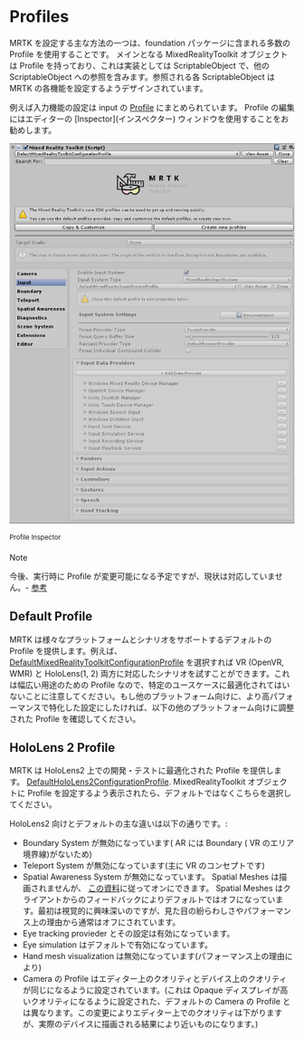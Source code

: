 # Profiles

MRTK を設定する主な方法の一つは、foundation パッケージに含まれる多数の Profile を使用することです。
メインとなる MixedRealityToolkit オブジェクトは Profile を持っており、これは実装としては ScriptableObject で、他の ScriptableObject への参照を含みます。参照される各 ScriptableObject は MRTK の各機能を設定するようデザインされています。

例えば入力機能の設定は input の [Profile](https://github.com/microsoft/MixedRealityToolkit-Unity/blob/mrtk_development/Assets/MixedRealityToolkit.SDK/Profiles/DefaultMixedRealityInputSystemProfile.asset) にまとめられています。 Profile の編集にはエディターの \[Inspector](インスペクター) ウィンドウを使用することをお勧めします。

<img src="../../Documentation/Images/Profiles/input_profile.png" width="650px" style="display:block;"><br/>
<sup>Profile Inspector</sup>

> [!NOTE]
> 今後、実行時に Profile が変更可能になる予定ですが、現状は対応していません。- [参考](https://github.com/microsoft/MixedRealityToolkit-Unity/issues/4289)

## Default Profile

MRTK は様々なプラットフォームとシナリオをサポートするデフォルトの Profile を提供します。例えば、 [DefaultMixedRealityToolkitConfigurationProfile](https://github.com/microsoft/MixedRealityToolkit-Unity/blob/mrtk_development/Assets/MixedRealityToolkit.SDK/Profiles/DefaultMixedRealityToolkitConfigurationProfile.asset)
を選択すれば VR (OpenVR, WMR) と HoloLens(1, 2) 両方に対応したシナリオを試すことができます。これは幅広い用途のための Profile なので、特定のユースケースに最適化されてはいないことに注意してください。もし他のプラットフォーム向けに、より高パフォーマンスで特化した設定にしたければ、以下の他のプラットフォーム向けに調整された Profile を確認してください。

## HoloLens 2 Profile

MRTK は HoloLens2 上での開発・テストに最適化された Profile を提供します。 [DefaultHoloLens2ConfigurationProfile](https://github.com/microsoft/MixedRealityToolkit-Unity/blob/mrtk_development/Assets/MixedRealityToolkit.SDK/Profiles/HoloLens2/DefaultHoloLens2ConfigurationProfile.asset).
MixedRealityToolkit オブジェクトに Profile を設定するよう表示されたら、デフォルトではなくこちらを選択してください。

HoloLens2 向けとデフォルトの主な違いは以下の通りです。:

  - Boundary System が無効になっています( AR には Boundary ( VR のエリア境界線)がないため)
  - Teleport System が無効になっています(主に VR のコンセプトです)
  - Spatial Awareness System が無効になっています。
  Spatial Meshes は描画されませんが、 [この資料](../SpatialAwareness/SpatialAwarenessGettingStarted.md)に従ってオンにできます。
    Spatial Meshes はクライアントからのフィードバックによりデフォルトではオフになっています。最初は視覚的に興味深いのですが、見た目の紛らわしさやパフォーマンス上の理由から通常はオフにされています。
  - Eye tracking provieder とその設定は有効になっています。
  - Eye simulation はデフォルトで有効になっています。
  - Hand mesh visualization は無効になっています(パフォーマンス上の理由により)
  - Camera の Profile はエディター上のクオリティとデバイス上のクオリティが同じになるように設定されています。(これは Opaque ディスプレイが高いクオリティになるように設定された、デフォルトの Camera の Profile とは異なります。この変更によりエディター上でのクオリティは下がりますが、実際のデバイスに描画される結果により近いものになります。)